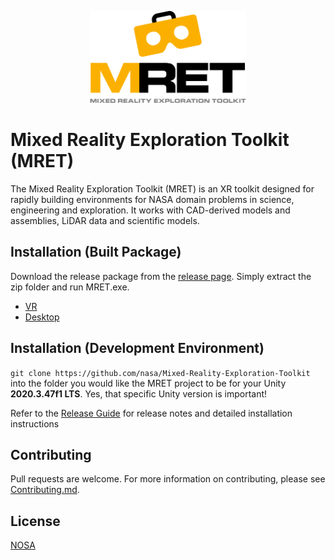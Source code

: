 <p align="center"><img src=https://github.com/nasa/Mixed-Reality-Exploration-Toolkit/blob/master/Unity/Assets/MRET/Assets/Sprites/MRET-Banner.png width=250></p>

# Mixed Reality Exploration Toolkit (MRET)

The Mixed Reality Exploration Toolkit (MRET) is an XR toolkit designed for rapidly building environments for NASA domain problems in science, engineering and exploration. It works with CAD-derived models and assemblies, LiDAR data and scientific models.

## Installation (Built Package)

Download the release package from the [release page](https://github.com/nasa/Mixed-Reality-Exploration-Toolkit/releases/tag/v2022.1). Simply extract the zip folder and run MRET.exe.

* [VR](https://github.com/nasa/Mixed-Reality-Exploration-Toolkit/releases/download/v2022.1/MRET22.1VR.zip)
* [Desktop](https://github.com/nasa/Mixed-Reality-Exploration-Toolkit/releases/download/v2022.1/MRET22.1Desktop.zip)

## Installation (Development Environment)

`git clone https://github.com/nasa/Mixed-Reality-Exploration-Toolkit` into the folder you would like the MRET project to be for your Unity **2020.3.47f1 LTS**. Yes, that specific Unity version is important!

Refer to the [Release Guide](https://github.com/nasa/Mixed-Reality-Exploration-Toolkit/blob/master/Release_Guide_MRET_2022.pdf) for release notes and detailed installation instructions

## Contributing

Pull requests are welcome. For more information on contributing, please see [Contributing.md](https://github.com/nasa/Mixed-Reality-Exploration-Toolkit/blob/master/CONTRIBUTING.md).

## License

[NOSA](https://github.com/nasa/Mixed-Reality-Exploration-Toolkit/blob/master/NOSA_GSC-19106-1_MRET_2022.pdf)
